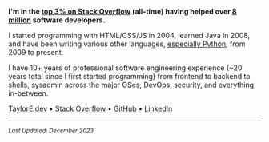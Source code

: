 <!--
source  of truth: https://stackoverflow.com/users/149428/taylor-d-edmiston
-->

**I'm in the [top 3% on Stack Overflow](https://stackexchange.com/leagues/1/alltime/stackoverflow/2008-07-31/149428?sort=reputationchange#149428) (all-time) having helped over [8 million](https://stackoverflow.com/users/149428/taylor-edmiston?tab=topactivity) software developers.**

I started programming with HTML/CSS/JS in 2004, learned Java in 2008, and have been writing various other languages, [especially Python](https://xkcd.com/353/), from 2009 to present.

I have 10+ years of professional software engineering experience (~20 years total since I first started programming) from frontend to backend to shells, sysadmin across the major OSes, DevOps, security, and everything in-between.

[TaylorE.dev](https://taylore.dev) •
[Stack Overflow](https://stackoverflow.com/users/149428/taylor-d-edmiston?tab=profile) •
[GitHub](https://github.com/tedmiston) •
[LinkedIn](https://www.linkedin.com/in/tedmiston/)

---

<small>*Last Updated: December 2023*</small>
